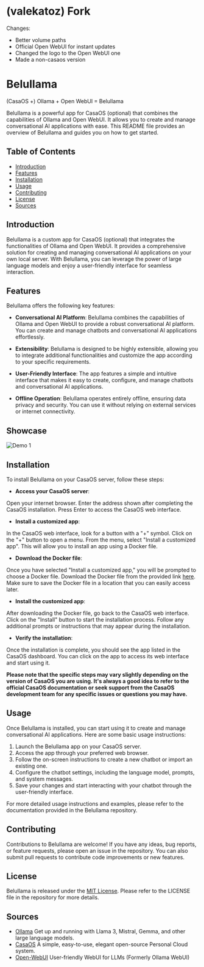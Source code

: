 # (valekatoz) Fork
Changes:
- Better volume paths
- Official Open WebUI for instant updates
- Changed the logo to the Open WebUI one
- Made a non-casaos version

# Belullama
(CasaOS +) Ollama + Open WebUI = Belullama

Belullama is a powerful app for CasaOS (optional) that combines the capabilities of Ollama and Open WebUI. It allows you to create and manage conversational AI applications with ease. This README file provides an overview of Belullama and guides you on how to get started.

## Table of Contents
- [Introduction](#introduction)
- [Features](#features)
- [Installation](#installation)
- [Usage](#usage)
- [Contributing](#contributing)
- [License](#license)
- [Sources](#sources)

## Introduction

Belullama is a custom app for CasaOS (optional) that integrates the functionalities of Ollama and Open WebUI. It provides a comprehensive solution for creating and managing conversational AI applications on your own local server. With Belullama, you can leverage the power of large language models and enjoy a user-friendly interface for seamless interaction.

## Features

Belullama offers the following key features:

- **Conversational AI Platform**: Belullama combines the capabilities of Ollama and Open WebUI to provide a robust conversational AI platform. You can create and manage chatbots and conversational AI applications effortlessly.

- **Extensibility**: Belullama is designed to be highly extensible, allowing you to integrate additional functionalities and customize the app according to your specific requirements.

- **User-Friendly Interface**: The app features a simple and intuitive interface that makes it easy to create, configure, and manage chatbots and conversational AI applications.

- **Offline Operation**: Belullama operates entirely offline, ensuring data privacy and security. You can use it without relying on external services or internet connectivity.

## Showcase

![Demo 1](demo.gif)

## Installation

To install Belullama on your CasaOS server, follow these steps:

- **Access your CasaOS server**:

Open your internet browser.
Enter the address shown after completing the CasaOS installation.
Press Enter to access the CasaOS web interface.

- **Install a customized app**:

In the CasaOS web interface, look for a button with a "+" symbol.
Click on the "+" button to open a menu.
From the menu, select "Install a customized app".
This will allow you to install an app using a Docker file.

- **Download the Docker file**:

Once you have selected "Install a customized app," you will be prompted to choose a Docker file.
Download the Docker file from the provided link [here](https://github.com/ai-joe-git/Belullama/blob/main/Belullama.yaml).
Make sure to save the Docker file in a location that you can easily access later.

- **Install the customized app**:

After downloading the Docker file, go back to the CasaOS web interface.
Click on the "Install" button to start the installation process.
Follow any additional prompts or instructions that may appear during the installation.

- **Verify the installation**:

Once the installation is complete, you should see the app listed in the CasaOS dashboard.
You can click on the app to access its web interface and start using it.

**Please note that the specific steps may vary slightly depending on the version of CasaOS you are using. It's always a good idea to refer to the official CasaOS documentation or seek support from the CasaOS development team for any specific issues or questions you may have.**

## Usage

Once Belullama is installed, you can start using it to create and manage conversational AI applications. Here are some basic usage instructions:

1. Launch the Belullama app on your CasaOS server.
2. Access the app through your preferred web browser.
3. Follow the on-screen instructions to create a new chatbot or import an existing one.
4. Configure the chatbot settings, including the language model, prompts, and system messages.
5. Save your changes and start interacting with your chatbot through the user-friendly interface.

For more detailed usage instructions and examples, please refer to the documentation provided in the Belullama repository.

## Contributing

Contributions to Belullama are welcome! If you have any ideas, bug reports, or feature requests, please open an issue in the repository. You can also submit pull
requests to contribute code improvements or new features.

## License

Belullama is released under the [MIT License](https://opensource.org/licenses/MIT). Please refer to the LICENSE file in the repository for more details.


## Sources

- [Ollama](https://ollama.com) Get up and running with Llama 3, Mistral, Gemma, and other large language models.
- [CasaOS](https://casaos.io) A simple, easy-to-use, elegant open-source Personal Cloud system.
- [Open-WebUI](https://openwebui.com) User-friendly WebUI for LLMs (Formerly Ollama WebUI)

